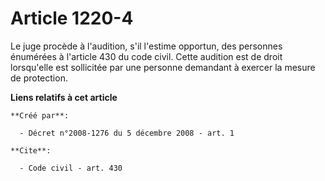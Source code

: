 # Article 1220-4

Le juge procède à l'audition, s'il l'estime opportun, des personnes énumérées à l'article 430 du code civil. Cette audition
est de droit lorsqu'elle est sollicitée par une personne demandant à exercer la mesure de protection.

**Liens relatifs à cet article**

	**Créé par**:

	  - Décret n°2008-1276 du 5 décembre 2008 - art. 1

	**Cite**:

	  - Code civil - art. 430
